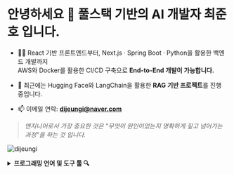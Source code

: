 <h1 align="left">안녕하세요 👀 풀스택 기반의 AI 개발자 최준호 입니다.</h1>

- 👨‍💻 React 기반 프론트엔드부터, Next.js · Spring Boot · Python을 활용한 백엔드 개발까지  
  AWS와 Docker를 활용한 CI/CD 구축으로 **End-to-End 개발이 가능합니다.**

- 🧠 최근에는 Hugging Face와 LangChain을 활용한 **RAG 기반 프로젝트**를 진행 중입니다.

- 📫 이메일 연락: **dijeungi@naver.com**

> *엔지니어로서 가장 중요한 것은 "무엇이 원인이었는지 명확하게 짚고 넘어가는 과정"을 하는 것 입니다.*

<p align="left">
  <img src="https://komarev.com/ghpvc/?username=dijeungi&label=Profile%20views&color=0e75b6&style=flat" alt="dijeungi" />
</p>

<details>
<summary><b>프로그래밍 언어 및 도구 툴 🔍</b></summary><br>

<img align="left" src="https://raw.githubusercontent.com/dijeungi/dijeungi/main/img/React.png" height="30px" style="padding: 10px"/>
<img align="left" src="https://raw.githubusercontent.com/dijeungi/dijeungi/main/img/Next.js.png" height="30px" style="padding: 10px"/>
<img align="left" src="https://raw.githubusercontent.com/dijeungi/dijeungi/main/img/Javascript.png" height="30px" style="padding: 10px"/>
<img align="left" src="https://raw.githubusercontent.com/dijeungi/dijeungi/main/img/Redux.png" height="30px" style="padding: 10px"/>
<img align="left" src="https://raw.githubusercontent.com/dijeungi/dijeungi/main/img/Zustand1.png" height="30px" style="padding: 10px"/>

<img align="left" src="https://raw.githubusercontent.com/dijeungi/dijeungi/main/img/Java.png" height="30px" style="padding: 10px"/>
<img align="left" src="https://raw.githubusercontent.com/dijeungi/dijeungi/main/img/SpringBoot.png" height="30px" style="padding: 10px"/>
<img align="left" src="https://raw.githubusercontent.com/dijeungi/dijeungi/main/img/Python.png" height="30px" style="padding: 10px"/>

<img align="left" src="https://raw.githubusercontent.com/dijeungi/dijeungi/main/img/Cuda.png" height="30px" style="padding: 10px"/>
<img align="left" src="https://raw.githubusercontent.com/dijeungi/dijeungi/main/img/PyTorch.png" height="30px" style="padding: 10px"/>
<img align="left" src="https://raw.githubusercontent.com/dijeungi/dijeungi/main/img/WebSocket.png" height="30px" style="padding: 10px"/>
<img align="left" src="https://raw.githubusercontent.com/dijeungi/dijeungi/main/img/LangChain2.png" height="30px" style="padding: 10px"/>

<img align="left" src="https://raw.githubusercontent.com/dijeungi/dijeungi/main/img/AWS.png" height="30px" style="padding: 10px"/>
<img align="left" src="https://raw.githubusercontent.com/dijeungi/dijeungi/main/img/Docker.png" height="30px" style="padding: 10px"/>
<img align="left" src="https://raw.githubusercontent.com/dijeungi/dijeungi/main/img/GithubActions.png" height="30px" style="padding: 10px"/>
<img align="left" src="https://raw.githubusercontent.com/dijeungi/dijeungi/main/img/CloudFlare.png" height="30px" style="padding: 10px"/>

<img align="left" src="https://raw.githubusercontent.com/dijeungi/dijeungi/main/img/MySQL.png" height="30px" style="padding: 10px"/>
<img align="left" src="https://raw.githubusercontent.com/dijeungi/dijeungi/main/img/PostgreSQL.png" height="30px" style="padding: 10px"/>
<img align="left" src="https://raw.githubusercontent.com/dijeungi/dijeungi/main/img/Redis1.png" height="30px" style="padding: 10px"/>

</details>




